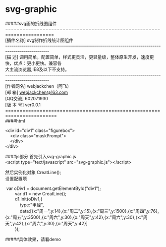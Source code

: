 # svg-graphic
#####svg画的折线图组件
=======================================================================</br>
 [插件名称] svg制作折线统计图组件</br>
----------------------------------------------------------------------------------------------------</br>
 [描    述] 调用简单，配置简单，样式更灵活，更轻量级，整体原生开发，速度更快，优点：更小更快。兼容各</br>
            大主流浏览器,IE8及以下不支持。</br>
----------------------------------------------------------------------------------------------------</br>
 [作者网名] webjackchen（阿飞）</br>
 [邮    箱] webjackchen@163.com</br>
 [QQ交流] 602071930</br>
 [版 本 号] ver0.0.1</br>
========================================================================</br>
####html

&lt;div&nbsp;id="div1"&nbsp;class="figurebox"&gt;</br>
&nbsp;&nbsp;&nbsp;&nbsp;&lt;div&nbsp;class="maskPrompt"&gt;</br>
&nbsp;&nbsp;&nbsp;&nbsp;&lt;/div&gt;</br>
&lt;/div&gt;</br>

####js部分
首先引入svg-graphic.js</br>
&lt;script type="text/javascript" src="svg-graphic.js"&gt;&lt;/script&gt;</br>

然后实例化对象 CreatLine();</br>
设置配置项</br>

&nbsp;var&nbsp;oDiv1&nbsp;=&nbsp;document.getElementById("div1");</br>
&nbsp;&nbsp;&nbsp;&nbsp;&nbsp;&nbsp;&nbsp;&nbsp;var&nbsp;d1&nbsp;=&nbsp;new&nbsp;CreatLine();</br>
&nbsp;&nbsp;&nbsp;&nbsp;&nbsp;&nbsp;&nbsp;&nbsp;d1.init(oDiv1,{</br>
&nbsp;&nbsp;&nbsp;&nbsp;&nbsp;&nbsp;&nbsp;&nbsp;&nbsp;&nbsp;&nbsp;&nbsp;type:"甲醛",</br>
&nbsp;&nbsp;&nbsp;&nbsp;&nbsp;&nbsp;&nbsp;&nbsp;&nbsp;&nbsp;&nbsp;&nbsp;data:[{x:"周一",y:14},{x:"周二",y:15},{x:"周三",y:1500},{x:"周四",y:76},{x:"周五",y:3500},{x:"周六",y:30},{x:"周天",y:42},{x:"周六",y:30},{x:"周天",y:42},{x:"周六",y:30},{x:"周天",y:42}]</br>
&nbsp;&nbsp;&nbsp;&nbsp;&nbsp;&nbsp;&nbsp;&nbsp;});</br>

#####具体效果，请看demo
